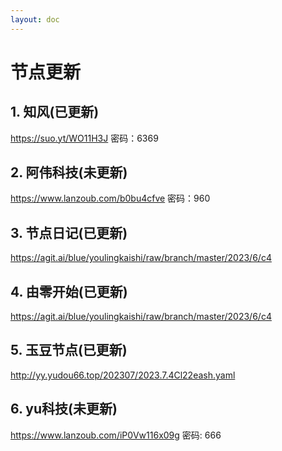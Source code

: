 ```yaml
---
layout: doc
---
```

# 节点更新

## 1. 知风(已更新)

https://suo.yt/WO11H3J 密码：6369

## 2. 阿伟科技(未更新)

https://www.lanzoub.com/b0bu4cfve 密码：960
## 3. 节点日记(已更新)

https://agit.ai/blue/youlingkaishi/raw/branch/master/2023/6/c4

## 4. 由零开始(已更新)

https://agit.ai/blue/youlingkaishi/raw/branch/master/2023/6/c4

## 5. 玉豆节点(已更新)

http://yy.yudou66.top/202307/2023.7.4Cl22eash.yaml
  
## 6. yu科技(未更新)

https://www.lanzoub.com/iP0Vw116x09g 密码: 666
